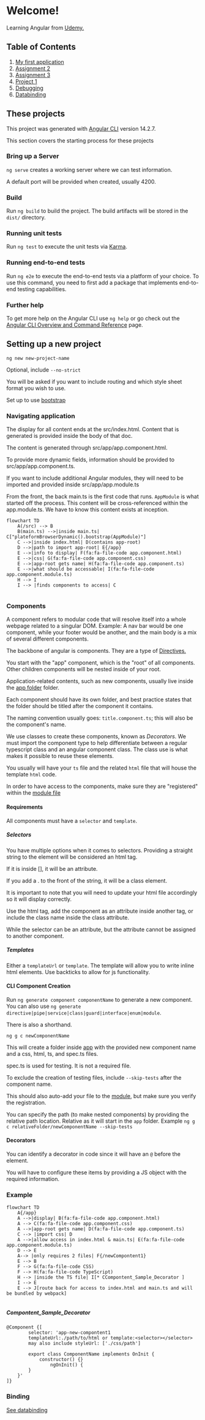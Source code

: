 # Welcome!

Learning Angular from [Udemy.](https://www.udemy.com/course/the-complete-guide-to-angular-2/learn/lecture/6655598#overview)

## Table of Contents

1. [My first application](./my-first-app/README.md)
2. [Assignment 2](./assign2/README.md)
3. [Assignment 3](./assign3/README.md)
4. [Project 1](./basicProject/README.md)
5. [Debugging](./debugging/README.md)
6. [Databinding](./databinding/)

## These projects

This project was generated with [Angular CLI](https://github.com/angular/angular-cli) version 14.2.7.

This section covers the starting process for these projects

### Bring up a Server

`ng serve` creates a working server where we can test information.

A default port will be provided when created, usually 4200.

### Build

Run `ng build` to build the project. The build artifacts will be stored in the `dist/` directory.

### Running unit tests

Run `ng test` to execute the unit tests via [Karma](https://karma-runner.github.io).

### Running end-to-end tests

Run `ng e2e` to execute the end-to-end tests via a platform of your choice. To use this command, you need to first add a package that implements end-to-end testing capabilities.

### Further help

To get more help on the Angular CLI use `ng help` or go check out the [Angular CLI Overview and Command Reference](https://angular.io/cli) page.

## Setting up a new project

`ng new new-project-name`

Optional, include `--no-strict`

You will be asked if you want to include routing and which style sheet format you wish to use.

Set up to use [bootstrap](https://getbootstrap.com/docs/5.3/getting-started/introduction/)

### Navigating application

The display for all content ends at the src/index.html. Content that is generated is provided inside the body of that doc.

The content is generated through src/app/app.component.html.

To provide more dynamic fields, information should be provided to src/app/app.component.ts.

If you want to include additional Angular modules, they will need to be imported and provided inside src/app/app.module.ts

From the front, the back main.ts is the first code that runs. `AppModule` is what started off the process. This content will be cross-referenced within the app.module.ts. We have to know this content exists at inception.

```mermaid
flowchart TD
    A(/src) --> B
    B(main.ts) -->|inside main.ts| C["plateformBrowserDynamic().bootstrap(AppModule)"]
    C -->|inside index.html| D(contains app-root)
    D -->|path to import app-root| E{/app}
    E -->|info to display| F(fa:fa-file-code app.component.html)
    E -->|css| G(fa:fa-file-code app.component.css)
    E -->|app-root gets name| H(fa:fa-file-code app.component.ts)
    E -->|what should be accessable| I(fa:fa-file-code app.component.module.ts)
    H --> I
    I --> |finds components to access| C
   
```

### Components

A component refers to modular code that will resolve itself into a whole webpage related to a singular DOM. Example: A nav bar would be one component, while your footer would be another, and the main body is a mix of several different components.

The backbone of angular is components. They are a type of [Directives.](./README.md/#directives)

You start with the "app" component, which is the "root" of all components. Other children components will be nested inside of your root.

Application-related contents, such as new components, usually live inside the [app folder](`./my-first-app/src/app`) folder.

Each component should have its own folder, and best practice states that the folder should be titled after the component it contains.

The naming convention usually goes: `title.component.ts`; this will also be the component's name.

We use classes to create these components, known as *Decorators*. We must import the component type to help differentiate between a regular typescript class and an angular component class. The class use is what makes it possible to reuse these elements.

You usually will have your `ts` file and the related `html` file that will house the template `html` code.

In order to have access to the components, make sure they are "registered" within the [module file](`./my-first-app/src/app/app.module.ts`)

#### Requirements

All components must have a `selector` and `template`.

##### Selectors

You have multiple options when it comes to selectors. Providing a straight string to the element will be considered an html tag.

If it is inside [], it will be an attribute.

If you add a . to the front of the string, it will be a class element.

It is important to note that you will need to update your html file accordingly so it will display correctly.

Use the html tag, add the component as an attribute inside another tag, or include the class name inside the class attribute.

While the selector can be an attribute, but the attribute cannot be assigned to another component.

##### Templates

Either a `templateUrl` or `template`. The template will allow you to write inline html elements. Use backticks to allow for js functionality.

#### CLI Component Creation

Run `ng generate component componentName` to generate a new component. You can also use `ng generate directive|pipe|service|class|guard|interface|enum|module`.

There is also a shorthand.

`ng g c newComponentName`

This will create a folder inside [app](./my-first-app/src/app/) with the provided new component name and a css, html, ts, and spec.ts files.

spec.ts is used for testing. It is not a required file.

To exclude the creation of testing files, include `--skip-tests` after the component name.

This should also auto-add your file to the [module](./my-first-app/src/app/app.module.ts), but make sure you verify the registration.

You can specify the path (to make nested components) by providing the relative path location. Relative as it will start in the `app` folder. Example `ng g c relativeFolder/newComponentName --skip-tests`

#### Decorators

You can identify a decorator in code since it will have an `@` before the element.

You will have to configure these items by providing a JS object with the required information.

### Example

```mermaid
flowchart TD
    A{/app}
    A -->|display| B(fa:fa-file-code app.component.html)
    A --> C(fa:fa-file-code app.component.css)
    A -->|app-root gets name| D(fa:fa-file-code app.component.ts)
    C --> |import css| D
    A -->|allow access in index.html & main.ts| E(fa:fa-file-code app.component.module.ts)
    D --> E
    A--> |only requires 2 files| F{/newCompontent1}
    E --> B
    F --> G(fa:fa-file-code CSS)
    F --> H(fa:fa-file-code TypeScript)
    H --> |inside the TS file| I[* CCompontent_Sample_Decorator ]
    I --> E
    E --> J[route back for access to index.html and main.ts and will be bundled by webpack]
 
```

##### Compontent_Sample_Decorator

```Angular
@Component {[
        selector: 'app-new-compontent1
        templateUrl:./path/to/html or template:<selector></selector>
        may also include styleUrl: ['./css/path']
        
        export class ComponentName implements OnInit {
            constructor() {}
                ngOnInit() {
        }
    }'
]}
```

### Binding

[See databinding](./databinding/README.md)